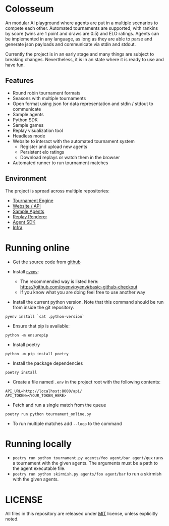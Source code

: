# Colosseum

An modular AI playground where agents are put in a multiple scenarios to
compete each other. Automated tournaments are supported, with rankins by score
(wins are 1 point and draws are 0.5) and ELO ratings. Agents can be implemented
in any language, as long as they are able to parse and generate json payloads
and communicate via stdin and stdout.

Currently the project is in an early stage and many things are subject to
breaking changes. Nevertheless, it is in an state where it is ready to use
and have fun.

## Features

- Round robin tournament formats
- Seasons with multiple tournaments
- Open format using json for data representation and stdin / stdout to communicate
- Sample agents
- Python SDK
- Sample games
- Replay visualization tool
- Headless mode
- Website to interact with the automated tournament system
  - Register and upload new agents
  - Persistent elo ratings
  - Download replays or watch them in the browser
- Automated runner to run tournament matches

## Environment

The project is spread across multiple repositories:
- [Tournament Engine](https://github.com/h3nnn4n/colosseum)
- [Website / API](https://github.com/h3nnn4n/colosseum_website)
- [Sample Agents](https://github.com/h3nnn4n/colosseum_agents)
- [Replay Renderer](https://github.com/h3nnn4n/colosseum_renderer)
- [Agent SDK](https://github.com/h3nnn4n/colosseum_sdk)
- [Infra](https://github.com/h3nnn4n/colosseum_infra)

# Running online

- Get the source code from [github](https://github.com/h3nnn4n/colosseum_website)

- Install [`pyenv`](https://github.com/pyenv/pyenv):
  - The recommended way is listed here: https://github.com/pyenv/pyenv#basic-github-checkout
  - If you know what you are doing feel free to use another way

- Install the current python version. Note that this command should be run from inside the git repository.
```
pyenv install `cat .python-version`
```

- Ensure that pip is available:
```
python -m ensurepip
```

- Install poetry
```
python -m pip install poetry
```

- Install the package dependencies
```
poetry install
```

- Create a file named `.env` in the project root with the following contents:
```
API_URL=http://localhost:8000/api/
API_TOKEN=<YOUR_TOKEN_HERE>
```

- Fetch and run a single match from the queue
```
poetry run python tournament_online.py
```
  - To run multiple matches add `--loop` to the command

# Running locally

- `poetry run python tournament.py agents/foo agent/bar agent/qux` runs a
  tournament with the given agents. The arguments must be a path to the agent
  executable file.
- `poetry run python skirmish.py agents/foo agent/bar` to run a skirmish with
  the given agents.

# LICENSE

All files in this repository are released under [MIT](LICENSE) license, unless
explicitly noted.
